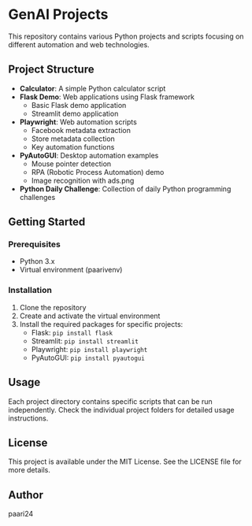 # GenAI Projects

This repository contains various Python projects and scripts focusing on different automation and web technologies.

## Project Structure

- **Calculator**: A simple Python calculator script
- **Flask Demo**: Web applications using Flask framework
  - Basic Flask demo application
  - Streamlit demo application
- **Playwright**: Web automation scripts
  - Facebook metadata extraction
  - Store metadata collection
  - Key automation functions
- **PyAutoGUI**: Desktop automation examples
  - Mouse pointer detection
  - RPA (Robotic Process Automation) demo
  - Image recognition with ads.png
- **Python Daily Challenge**: Collection of daily Python programming challenges

## Getting Started

### Prerequisites
- Python 3.x
- Virtual environment (paarivenv)

### Installation
1. Clone the repository
2. Create and activate the virtual environment
3. Install the required packages for specific projects:
   - Flask: `pip install flask`
   - Streamlit: `pip install streamlit`
   - Playwright: `pip install playwright`
   - PyAutoGUI: `pip install pyautogui`

## Usage

Each project directory contains specific scripts that can be run independently. Check the individual project folders for detailed usage instructions.

## License

This project is available under the MIT License. See the LICENSE file for more details.

## Author

paari24
